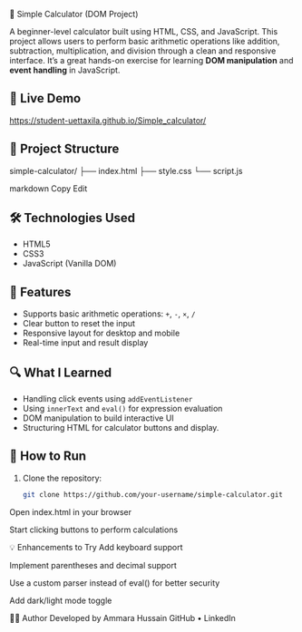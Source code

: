 🧮 Simple Calculator (DOM Project)

A beginner-level calculator built using HTML, CSS, and JavaScript. This project allows users to perform basic arithmetic operations like addition, subtraction, multiplication, and division through a clean and responsive interface. It’s a great hands-on exercise for learning **DOM manipulation** and **event handling** in JavaScript.

## 🚀 Live Demo

 https://student-uettaxila.github.io/Simple_calculator/
## 📁 Project Structure

simple-calculator/
├── index.html
├── style.css
└── script.js

markdown
Copy
Edit

## 🛠️ Technologies Used

- HTML5
- CSS3
- JavaScript (Vanilla DOM)

## 🎯 Features

- Supports basic arithmetic operations: `+`, `-`, `×`, `/`
- Clear button to reset the input
- Responsive layout for desktop and mobile
- Real-time input and result display

## 🔍 What I Learned

- Handling click events using `addEventListener`
- Using `innerText` and `eval()` for expression evaluation
- DOM manipulation to build interactive UI
- Structuring HTML for calculator buttons and display.

## 🧪 How to Run

1. Clone the repository:
   ```bash
   git clone https://github.com/your-username/simple-calculator.git
Open index.html in your browser

Start clicking buttons to perform calculations

💡 Enhancements to Try
Add keyboard support

Implement parentheses and decimal support

Use a custom parser instead of eval() for better security

Add dark/light mode toggle

👩‍💻 Author
Developed by Ammara Hussain
GitHub • LinkedIn

